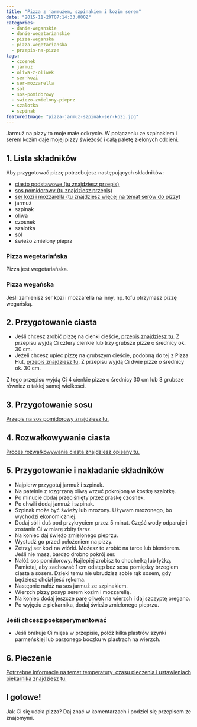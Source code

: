```yaml
---
title: "Pizza z jarmużem, szpinakiem i kozim serem"
date: "2015-11-20T07:14:33.000Z"
categories: 
  - danie-weganskie
  - danie-wegetarianskie
  - pizza-weganska
  - pizza-wegetarianska
  - przepis-na-pizze
tags: 
  - czosnek
  - jarmuz
  - oliwa-z-oliwek
  - ser-kozi
  - ser-mozzarella
  - sol
  - sos-pomidorowy
  - swiezo-zmielony-pieprz
  - szalotka
  - szpinak
featuredImage: "pizza-jarmuz-szpinak-ser-kozi.jpg"
---
```


Jarmuż na pizzy to moje małe odkrycie. W połączeniu ze szpinakiem i serem kozim daje mojej pizzy świeżość i całą paletę zielonych odcieni.

## 1\. Lista składników

Aby przygotować pizzę potrzebujesz następujących składników:

- <a title="Przepis na ciasto podstawowe" href="/przepis-na-ciasto-na-pizze/">ciasto podstawowe (tu znajdziesz przepis)</a>
- <a title="Przepis na sos pomidorowy" href="/sos-pomidorowy/">sos pomidorowy (tu znajdziesz przepis)</a>
- <a title="Ser do pizzy" href="/jaki-ser-wybrac-do-pizzy/">ser kozi i mozzarella (tu znajdziesz więcej na temat serów do pizzy)</a>
- jarmuż
- szpinak
- oliwa
- czosnek
- szalotka
- sól
- świeżo zmielony pieprz

### Pizza wegetariańska

Pizza jest wegetariańska.

### Pizza wegańska

Jeśli zamienisz ser kozi i mozzarella na inny, np. tofu otrzymasz pizzę wegańską.

## 2\. Przygotowanie ciasta

- Jeśli chcesz zrobić pizzę na cienki cieście, <a title="Przepis na ciasto podstawowe" href="/przepis-na-ciasto-na-pizze/">przepis znajdziesz tu</a>. Z przepisu wyjdą Ci cztery cienkie lub trzy grubsze pizze o średnicy ok. 30 cm.
- Jeżeli chcesz upiec pizzę na grubszym cieście, podobną do tej z Pizza Hut, <a title="Przepis na pizzę na grubym cieście" href="/jak-zrobic-ciasto-na-pizze-jak-w-pizza-hut/">przepis znajdziesz tu</a>. Z przepisu wyjdą Ci dwie pizze o średnicy ok. 30 cm.

Z tego przepisu wyjdą Ci 4 cienkie pizze o średnicy 30 cm lub 3 grubsze również o takiej samej wielkości.

## 3\. Przygotowanie sosu

<a title="Przepis na sos pomidorowy" href="/sos-pomidorowy/">Przepis na sos pomidorowy znajdziesz tu.</a>

## 4\. Rozwałkowywanie ciasta

<a title="Rozwałkowywanie ciasta" href="/jak-walkowac-ciasto-pizzy/">Proces rozwałkowywania ciasta znajdziesz opisany tu.</a>

## 5\. Przygotowanie i nakładanie składników

- Najpierw przygotuj jarmuż i szpinak.
- Na patelnie z rozgrzaną oliwą wrzuć pokrojoną w kostkę szalotkę.
- Po minucie dodaj przeciśnięty przez praskę czosnek.
- Po chwili dodaj jamruż i szpinak.
- Szpinak może być świeży lub mrożony. Używam mrożonego, bo wychodzi ekonomiczniej.
- Dodaj sól i duś pod przykryciem przez 5 minut. Część wody odparuje i zostanie Ci w miarę zbity farsz.
- Na koniec daj świeżo zmielonego pieprzu.
- Wystudź go przed położeniem na pizzy.
- Zetrzyj ser kozi na wiórki. Możesz to zrobić na tarce lub blenderem. Jeśli nie masz, bardzo drobno pokrój ser.
- Nałóż sos pomidorowy. Najlepiej zrobisz to chochelką lub łyżką. Pamietaj, aby zachować 1 cm odstęp bez sosu pomiędzy brzegiem ciasta a sosem. Dzięki temu nie ubrudzisz sobie rąk sosem, gdy będziesz chciał jeść rękoma.
- Następnie nałóż na sos jarmuż ze szpinakiem.
- Wierzch pizzy posyp serem kozim i mozzarellą.
- Na koniec dodaj jeszcze parę oliwek na wierzch i daj szczyptę oregano.
- Po wyjęciu z piekarnika, dodaj świeżo zmielonego pieprzu.

### Jeśli chcesz poeksperymentować

- Jeśli brakuje Ci mięsa w przepisie, połóż kilka plastrów szynki parmeńskiej lub parzonego boczku w plastrach na wierzch.

## 6\. Pieczenie

<a title="Jak ustawić piekarnik do pieczenia pizzy" href="/jak-ustawic-piekarnik-pieczenia-pizzy/">Potrzebne informacje na temat temperatury, czasu pieczenia i ustawieniach piekarnika znajdziesz tu.</a>

## I gotowe!

Jak Ci się udała pizza? Daj znać w komentarzach i podziel się przepisem ze znajomymi.
